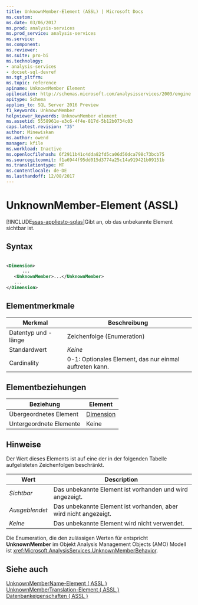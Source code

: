 ```yaml
---
title: UnknownMember-Element (ASSL) | Microsoft Docs
ms.custom: 
ms.date: 03/06/2017
ms.prod: analysis-services
ms.prod_service: analysis-services
ms.service: 
ms.component: 
ms.reviewer: 
ms.suite: pro-bi
ms.technology:
- analysis-services
- docset-sql-devref
ms.tgt_pltfrm: 
ms.topic: reference
apiname: UnknownMember Element
apilocation: http://schemas.microsoft.com/analysisservices/2003/engine
apitype: Schema
applies_to: SQL Server 2016 Preview
f1_keywords: UnknownMember
helpviewer_keywords: UnknownMember element
ms.assetid: 5558961e-e3c6-4f4e-817d-5b12b0734c03
caps.latest.revision: "35"
author: Minewiskan
ms.author: owend
manager: kfile
ms.workload: Inactive
ms.openlocfilehash: 6f2911b41c4dda82fd5ca06d50dca798c73bcb75
ms.sourcegitcommit: f1a6944f95dd015d3774a25c14a919421b09151b
ms.translationtype: MT
ms.contentlocale: de-DE
ms.lasthandoff: 12/08/2017
---
```

# <a name="unknownmember-element-assl"></a>UnknownMember-Element (ASSL)
[!INCLUDE[ssas-appliesto-sqlas](../../../includes/ssas-appliesto-sqlas.md)]Gibt an, ob das unbekannte Element sichtbar ist.  
  
## <a name="syntax"></a>Syntax  
  
```xml  
  
<Dimension>  
      ...  
   <UnknownMember>...</UnknownMember>  
   ...  
</Dimension>  
```  
  
## <a name="element-characteristics"></a>Elementmerkmale  
  
|Merkmal|Beschreibung|  
|--------------------|-----------------|  
|Datentyp und -länge|Zeichenfolge (Enumeration)|  
|Standardwert|*Keine*|  
|Cardinality|0-1: Optionales Element, das nur einmal auftreten kann.|  
  
## <a name="element-relationships"></a>Elementbeziehungen  
  
|Beziehung|Element|  
|------------------|-------------|  
|Übergeordnetes Element|[Dimension](../../../analysis-services/scripting/objects/dimension-element-assl.md)|  
|Untergeordnete Elemente|Keine|  
  
## <a name="remarks"></a>Hinweise  
 Der Wert dieses Elements ist auf eine der in der folgenden Tabelle aufgelisteten Zeichenfolgen beschränkt.  
  
|Wert|Description|  
|-----------|-----------------|  
|*Sichtbar*|Das unbekannte Element ist vorhanden und wird angezeigt.|  
|*Ausgeblendet*|Das unbekannte Element ist vorhanden, aber wird nicht angezeigt.|  
|*Keine*|Das unbekannte Element wird nicht verwendet.|  
  
 Die Enumeration, die den zulässigen Werten für entspricht **UnknownMember** im Objekt Analysis Management Objects (AMO) Modell ist <xref:Microsoft.AnalysisServices.UnknownMemberBehavior>.  
  
## <a name="see-also"></a>Siehe auch  
 [UnknownMemberName-Element &#40; ASSL &#41;](../../../analysis-services/scripting/properties/unknownmembername-element-assl.md)   
 [UnknownMemberTranslation-Element &#40; ASSL &#41;](../../../analysis-services/scripting/objects/unknownmembertranslation-element-assl.md)   
 [Datenbankeigenschaften &#40; ASSL &#41;](../../../analysis-services/scripting/properties/properties-assl.md)  
  
  
